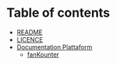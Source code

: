 # Table of contents

* [README](README.md)
* [LICENCE](licence.md)
* [Documentation Plattaform](documentation-plattaform/README.md)
  * [fanKounter](documentation-plattaform/fankounter.md)

